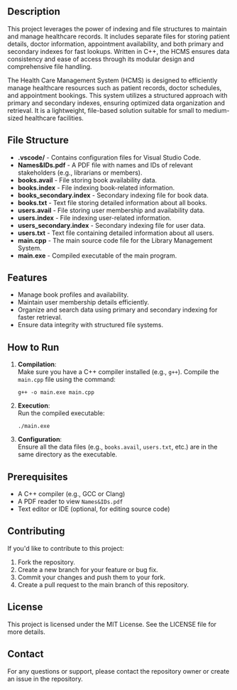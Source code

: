 <h2>Description</h2>
<p>This project leverages the power of indexing and file structures to maintain and manage healthcare records. It includes separate files for storing patient details, doctor information, appointment availability, and both primary and secondary indexes for fast lookups. Written in C++, the HCMS ensures data consistency and ease of access through its modular design and comprehensive file handling.</p>
<p>The Health Care Management System (HCMS) is designed to efficiently manage healthcare resources such as patient records, doctor schedules, and appointment bookings. This system utilizes a structured approach with primary and secondary indexes, ensuring optimized data organization and retrieval. It is a lightweight, file-based solution suitable for small to medium-sized healthcare facilities.</p>

<h2>File Structure</h2>
<ul>
    <li><strong>.vscode/</strong> - Contains configuration files for Visual Studio Code.</li>
    <li><strong>Names&amp;IDs.pdf</strong> - A PDF file with names and IDs of relevant stakeholders (e.g., librarians or members).</li>
    <li><strong>books.avail</strong> - File storing book availability data.</li>
    <li><strong>books.index</strong> - File indexing book-related information.</li>
    <li><strong>books_secondary.index</strong> - Secondary indexing file for book data.</li>
    <li><strong>books.txt</strong> - Text file storing detailed information about all books.</li>
    <li><strong>users.avail</strong> - File storing user membership and availability data.</li>
    <li><strong>users.index</strong> - File indexing user-related information.</li>
    <li><strong>users_secondary.index</strong> - Secondary indexing file for user data.</li>
    <li><strong>users.txt</strong> - Text file containing detailed information about all users.</li>
    <li><strong>main.cpp</strong> - The main source code file for the Library Management System.</li>
    <li><strong>main.exe</strong> - Compiled executable of the main program.</li>
</ul>

<h2>Features</h2>
<ul>
    <li>Manage book profiles and availability.</li>
    <li>Maintain user membership details efficiently.</li>
    <li>Organize and search data using primary and secondary indexing for faster retrieval.</li>
    <li>Ensure data integrity with structured file systems.</li>
</ul>

<h2>How to Run</h2>
<ol>
    <li><strong>Compilation</strong>:<br>
        Make sure you have a C++ compiler installed (e.g., <code>g++</code>). Compile the <code>main.cpp</code> file using the command:
        <pre><code>g++ -o main.exe main.cpp</code></pre>
    </li>
    <li><strong>Execution</strong>:<br>
        Run the compiled executable:
        <pre><code>./main.exe</code></pre>
    </li>
    <li><strong>Configuration</strong>:<br>
        Ensure all the data files (e.g., <code>books.avail</code>, <code>users.txt</code>, etc.) are in the same directory as the executable.</li>
</ol>

<h2>Prerequisites</h2>
<ul>
    <li>A C++ compiler (e.g., GCC or Clang)</li>
    <li>A PDF reader to view <code>Names&amp;IDs.pdf</code></li>
    <li>Text editor or IDE (optional, for editing source code)</li>
</ul>

<h2>Contributing</h2>
<p>If you'd like to contribute to this project:</p>
<ol>
    <li>Fork the repository.</li>
    <li>Create a new branch for your feature or bug fix.</li>
    <li>Commit your changes and push them to your fork.</li>
    <li>Create a pull request to the main branch of this repository.</li>
</ol>

<h2>License</h2>
<p>This project is licensed under the MIT License. See the LICENSE file for more details.</p>

<h2>Contact</h2>
<p>For any questions or support, please contact the repository owner or create an issue in the repository.</p>
